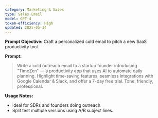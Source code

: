 ```yaml
---
category: Marketing & Sales
type: Sales Email
model: GPT-4
token-efficiency: High
updated: 2025-05-14
---
```


**Prompt Objective:** Craft a personalized cold email to pitch a new SaaS productivity tool.

**Prompt:**
> Write a cold outreach email to a startup founder introducing "TimeZen" — a productivity app that uses AI to automate daily planning. Highlight time-saving features, seamless integrations with Google Calendar & Slack, and offer a 7-day free trial. Tone: friendly, professional.

**Usage Notes:**
- Ideal for SDRs and founders doing outreach.
- Split test multiple versions using A/B subject lines.
